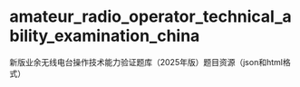 # amateur_radio_operator_technical_ability_examination_china
新版业余无线电台操作技术能力验证题库（2025年版）题目资源（json和html格式）
